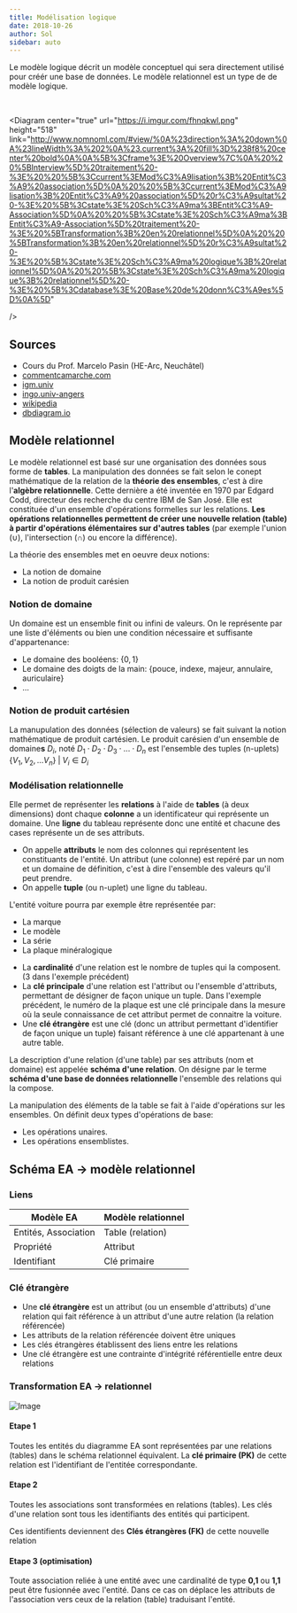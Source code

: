 ```yaml
---
title: Modélisation logique
date: 2018-10-26
author: Sol
sidebar: auto
---
```


Le modèle logique décrit un modèle conceptuel qui sera directement utilisé pour créér une base de données. Le modèle relationnel est un type de de modèle logique.

<br>

<Diagram 
    center="true" 
    url="https://i.imgur.com/fhnqkwl.png"
    height="518"
    link="http://www.nomnoml.com/#view/%0A%23direction%3A%20down%0A%23lineWidth%3A%202%0A%23.current%3A%20fill%3D%238f8%20center%20bold%0A%0A%5B%3Cframe%3E%20Overview%7C%0A%20%20%5BInterview%5D%20traitement%20-%3E%20%20%5B%3Ccurrent%3EMod%C3%A9lisation%3B%20Entit%C3%A9%20association%5D%0A%20%20%5B%3Ccurrent%3EMod%C3%A9lisation%3B%20Entit%C3%A9%20association%5D%20r%C3%A9sultat%20-%3E%20%5B%3Cstate%3E%20Sch%C3%A9ma%3BEntit%C3%A9-Association%5D%0A%20%20%5B%3Cstate%3E%20Sch%C3%A9ma%3BEntit%C3%A9-Association%5D%20traitement%20-%3E%20%5BTransformation%3B%20en%20relationnel%5D%0A%20%20%5BTransformation%3B%20en%20relationnel%5D%20r%C3%A9sultat%20-%3E%20%5B%3Cstate%3E%20Sch%C3%A9ma%20logique%3B%20relationnel%5D%0A%20%20%5B%3Cstate%3E%20Sch%C3%A9ma%20logique%3B%20relationnel%5D%20-%3E%20%5B%3Cdatabase%3E%20Base%20de%20donn%C3%A9es%5D%0A%5D"

/>

## Sources

* Cours du Prof. Marcelo Pasin (HE-Arc, Neuchâtel)
* [commentcamarche.com](https://www.commentcamarche.com/contents/1013-le-modele-relationnel)
* [igm.univ](http://www-igm.univ-mlv.fr/~cdavid/fr/cours/2015-bdL2/cours2.pdf)
* [ingo.univ-angers](http://www.info.univ-angers.fr/~gh/Pluripass/Db/ea.pdf)
* [wikipedia](https://wikipedia.com)
* [dbdiagram.io](https://dbdiagram.io/)

## Modèle relationnel

Le modèle relationnel est basé sur une organisation des données sous forme de **tables**. La manipulation des données se fait selon le conept mathématique de la relation de la **théorie des ensembles**, c'est à dire l'**algèbre relationnelle**. Cette dernière a été inventée en 1970 par Edgard Codd, directeur des recherche du centre IBM de San José. Elle est constituée d'un ensemble d'opérations formelles sur les relations. **Les opérations relationnelles permettent de créer une nouvelle relation (table) à partir d'opérations élémentaires sur d'autres tables** (par exemple l'union ($\cup$), l'intersection ($\cap$) ou encore la différence).

La théorie des ensembles met en oeuvre deux notions:
* La notion de domaine
* La notion de produit carésien


### Notion de domaine

Un domaine est un ensemble finit ou infini de valeurs. On le représente par une liste d'éléments ou bien une condition nécessaire et suffisante d'appartenance:
* Le domaine des booléens: $\{0, 1\}$
* Le domaine des doigts de la main: $\{$pouce, indexe, majeur, annulaire, auriculaire$\}$
* ...

### Notion de produit cartésien
La manupulation des données (sélection de valeurs) se fait suivant la notion mathématique de produit cartésien. Le produit carésien d'un ensemble de domaine**s** $D_i$, noté $D_1 \cdot D_2 \cdot D_3 \cdot ... \cdot D_n$ est l'ensemble des tuples (n-uplets) $\{V_1, V_2, ... V_n\}\; | \; V_i \in D_i$ 

### Modélisation relationnelle
Elle permet de représenter les **relations** à l'aide de **tables** (à deux dimensions) dont chaque **colonne** a un identificateur qui représente un domaine. Une **ligne** du tableau représente donc une entité et chacune des cases représente un de ses attributs.

* On appelle **attributs** le nom des colonnes qui représentent les constituants de l'entité. Un attribut (une colonne) est repéré par un nom et un domaine de définition, c'est à dire l'ensemble des valeurs qu'il peut prendre. 
* On appelle **tuple** (ou n-uplet) une ligne du tableau.

L'entité voiture pourra par exemple être représentée par:
* La marque
* Le modèle
* La série
* La plaque minéralogique

<Media
    src="https://i.imgur.com/YgJfwVJ.png"
    center="true"
    width=450
/>

* La **cardinalité** d'une relation est le nombre de tuples qui la composent. (3 dans l'exemple précédent)
* La **clé principale** d'une relation est l'attribut ou l'ensemble d'attributs, permettant de désigner de façon unique un tuple. Dans l'exemple précédent, le numéro de la plaque est une clé principale dans la mesure où la seule connaissance de cet attribut permet de connaitre la voiture.
* Une **clé étrangère** est une clé (donc un attribut permettant d'identifier de façon unique un tuple) faisant référence à une clé appartenant à une autre table.

La description d'une relation (d'une table) par ses attributs (nom et domaine) est appelée **schéma d'une relation**. On désigne par le terme **schéma d'une base de données relationnelle** l'ensemble des relations qui la compose.

La manipulation des éléments de la table se fait à l'aide d'opérations sur les ensembles. On définit deux types d'opérations de base:
* Les opérations unaires.
* Les opérations ensemblistes.




## Schéma EA → modèle relationnel

### Liens

| Modèle EA            | Modèle relationnel |
|----------------------|--------------------|
| Entités, Association | Table (relation)   |
| Propriété            | Attribut           |
| Identifiant          | Clé primaire       |

### Clé étrangère

* Une **clé étrangère** est un attribut (ou un ensemble d'attributs) d'une relation qui fait référence à un attribut d'une autre relation (la relation référencée)
* Les attributs de la relation référencée doivent être uniques
* Les clés étrangères établissent des liens entre les relations
* Une clé étrangère est une contrainte d'intégrité référentielle entre deux relations

### Transformation EA → relationnel


![Image](https://i.imgur.com/fPRD9vw.png)



#### Etape 1

Toutes les entités du diagramme EA sont représentées par une relations (tables) dans le schéma relationnel équivalent. La **clé primaire (PK)** de cette relation est l'identifiant de l'entitée correspondante.

#### Etape 2

Toutes les associations sont transformées en relations (tables). Les clés d'une relation sont tous les identifiants des entités qui participent.

<Container type="info">

Ces identifients deviennent des **Clés étrangères (FK)** de cette nouvelle relation

</Container>

#### Etape 3 (optimisation)

Toute association reliée à une entité avec une cardinalité de type **0,1** ou **1,1** peut être fusionnée avec l'entité. Dans ce cas on déplace les attributs de l'association vers ceux de la relation (table) traduisant l'entité.



<Media
    src="https://i.imgur.com/o9MoQ0o.png"
    center="true"
    width=450
/>

